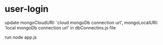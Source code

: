 # user-login

update mongoCloudURI: 'cloud mongoDb connection url',
mongoLocalURI: 'local mongoDb connection url'
in dbConnectins.js file

run node app.js
